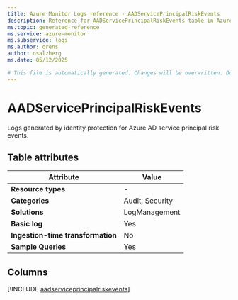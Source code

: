 ```yaml
---
title: Azure Monitor Logs reference - AADServicePrincipalRiskEvents
description: Reference for AADServicePrincipalRiskEvents table in Azure Monitor Logs.
ms.topic: generated-reference
ms.service: azure-monitor
ms.subservice: logs
ms.author: orens
author: osalzberg
ms.date: 05/12/2025

# This file is automatically generated. Changes will be overwritten. Do not change this file directly.
---
```


# AADServicePrincipalRiskEvents

Logs generated by identity protection for Azure AD service principal risk events.


## Table attributes

|Attribute|Value|
|---|---|
|**Resource types**|-|
|**Categories**|Audit, Security|
|**Solutions**| LogManagement|
|**Basic log**|Yes|
|**Ingestion-time transformation**|No|
|**Sample Queries**|[Yes](/azure/azure-monitor/reference/queries/aadserviceprincipalriskevents)|



## Columns
  
[!INCLUDE [aadserviceprincipalriskevents](~/reusable-content/ce-skilling/azure/includes/azure-monitor/reference/tables/aadserviceprincipalriskevents-include.md)]
